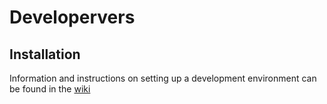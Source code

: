 # Developervers

## Installation

Information and instructions on setting up a development environment can be found in the [wiki](https://github.com/SEI-39/developerverse/wiki/Development-Environment)
